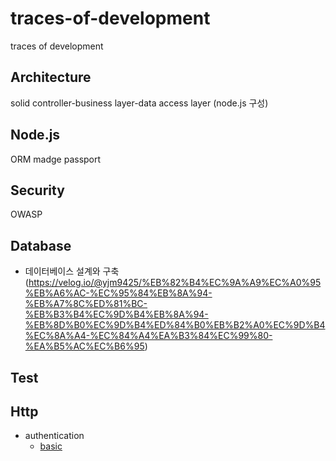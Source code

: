 # traces-of-development

traces of development

## Architecture

solid
controller-business layer-data access layer (node.js 구성)

## Node.js

ORM
madge
passport

## Security

OWASP

## Database

- 데이터베이스 설계와 구축 (https://velog.io/@yjm9425/%EB%82%B4%EC%9A%A9%EC%A0%95%EB%A6%AC-%EC%95%84%EB%8A%94-%EB%A7%8C%ED%81%BC-%EB%B3%B4%EC%9D%B4%EB%8A%94-%EB%8D%B0%EC%9D%B4%ED%84%B0%EB%B2%A0%EC%9D%B4%EC%8A%A4-%EC%84%A4%EA%B3%84%EC%99%80-%EA%B5%AC%EC%B6%95)

## Test

## Http

- authentication
  - [basic](https://healthy-dev.tistory.com/33)
